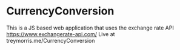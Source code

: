 # CurrencyConversion
 This is a JS based web application that uses the exchange rate API https://www.exchangerate-api.com/
 Live at treymorris.me/CurrencyConversion
